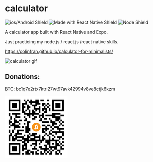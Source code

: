 # calculator
![ios/Android Shield](https://img.shields.io/badge/Platform-iOS%20%7C%20Android-lightgrey.svg)
![Made with React Native Shield](https://img.shields.io/badge/Made%20with-React%20Native-blue.svg)
![Node Shield](https://img.shields.io/badge/node-%3E%3D%206.0.0-brightgreen.svg?maxAge=2592000)

A calculator app built with React Native and Expo.

Just practicing my node.js / react.js /react native skills.

https://colinfran.github.io/calculator-for-minimalists/


![calculator gif](/assets/calculator.gif?raw=true)


## Donations:
BTC: bc1q7e2rtx7ktrl27wt97avk42994v8ve8ctjk6kzm

<img alt="BTC Address" src="https://raw.githubusercontent.com/colinfran/nh-dashboard/main/client/public/btc.png" width="200">
